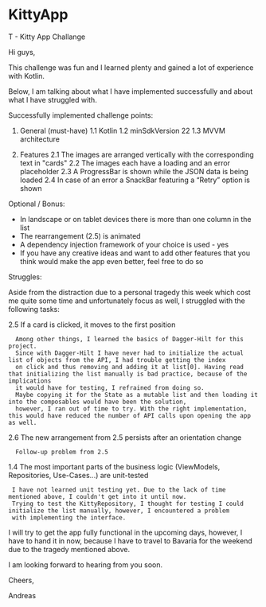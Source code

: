 # KittyApp
T - Kitty App Challange

Hi guys,

This challenge was fun and I learned plenty and gained a lot of experience with Kotlin.

Below, I am talking about what I have implemented successfully and about what I have struggled with.

Successfully implemented challenge points:
1. General (must-have)
  1.1 Kotlin 
  1.2 minSdkVersion 22 
  1.3 MVVM architecture 
  
2. Features
  2.1 The images are arranged vertically with the corresponding text in "cards" 2.2 The images each have a loading and an error placeholder
  2.3 A ProgressBar is shown while the JSON data is being loaded
  2.4 In case of an error a SnackBar featuring a “Retry” option is shown
  
Optional / Bonus:
  - In landscape or on tablet devices there is more than one column in the list
  - The rearrangement (2.5) is animated
  - A dependency injection framework of your choice is used - yes
  - If you have any creative ideas and want to add other features that you think would make the app even
    better, feel free to do so


Struggles:

Aside from the distraction due to a personal tragedy this week which cost me quite some time and unfortunately focus as well,
I struggled with the following tasks:

2.5 If a card is clicked, it moves to the first position

      Among other things, I learned the basics of Dagger-Hilt for this project.
      Since with Dagger-Hilt I have never had to initialize the actual list of objects from the API, I had trouble getting the index
      on click and thus removing and adding it at list[0]. Having read that initializing the list manually is bad practice, because of the implications
      it would have for testing, I refrained from doing so.
      Maybe copying it for the State as a mutable list and then loading it into the composables would have been the solution,
      however, I ran out of time to try. With the right implementation, this would have reduced the number of API calls upon opening the app as well.
      
2.6 The new arrangement from 2.5 persists after an orientation change

      Follow-up problem from 2.5
      
1.4 The most important parts of the business logic (ViewModels, Repositories, Use-Cases...) are unit-tested

     I have not learned unit testing yet. Due to the lack of time mentioned above, I couldn't get into it until now.
     Trying to test the KittyRepository, I thought for testing I could initialize the list manually, however, I encountered a problem
     with implementing the interface.
     
I will try to get the app fully functional in the upcoming days, however, I have to hand it in now, because I have to travel to Bavaria for the weekend
due to the tragedy mentioned above.

I am looking forward to hearing from you soon.

Cheers,

Andreas
